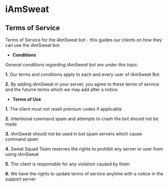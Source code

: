 # iAmSweat
## Terms of Service
Terms of Service for the iAmSweat bot - this guides our clients on how they can use the iAmSweat bot.

- **Conditions**

*General conditions regarding iAmSweat bot are under this topic.*

**1.** Our terms and conditions apply to each and every user of iAmSweat Bot

**2.** By adding iAmSweat in your server, you agree to these terms of service and the futurre terms which we may add after a notice

- **Terms of Use**

**1.** The client must not resell premium codes if applicable

**2.** Intentional command spam and attempts to crash the bot should not be made

**3.** iAmSweat should not be used in bot spam servers which cause command spam

**4.** Sweat Squad Team reserves the rights to prohibit any server or user from using iAmSweat

**5.** The client is responsible for any violation caused by them

**6.** We have the rights to update terms of service anytime with a notice in the support server
